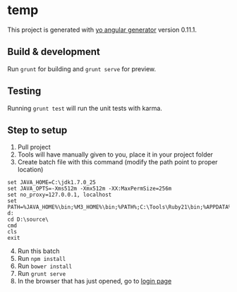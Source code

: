 # temp

This project is generated with [yo angular generator](https://github.com/yeoman/generator-angular)
version 0.11.1.

## Build & development

Run `grunt` for building and `grunt serve` for preview.

## Testing

Running `grunt test` will run the unit tests with karma.

## Step to setup

1.  Pull project
2.  Tools will have manually given to you, place it in your project folder 
3.  Create batch file with this command (modify the path point to proper location)
  ```
set JAVA_HOME=C:\jdk1.7.0_25
set JAVA_OPTS=-Xms512m -Xmx512m -XX:MaxPermSize=256m
set no_proxy=127.0.0.1, localhost
set PATH=%JAVA_HOME%\bin;%M3_HOME%\bin;%PATH%;C:\Tools\Ruby21\bin;%APPDATA%\npm
d:
cd D:\source\
cmd
cls
exit
  ```
4.  Run this batch
5.  Run `npm install`
6.  Run `bower install`
7.  Run `grunt serve`
8.  In the browser that has just opened, go to [login page](http://localhost:9000/#/login)
